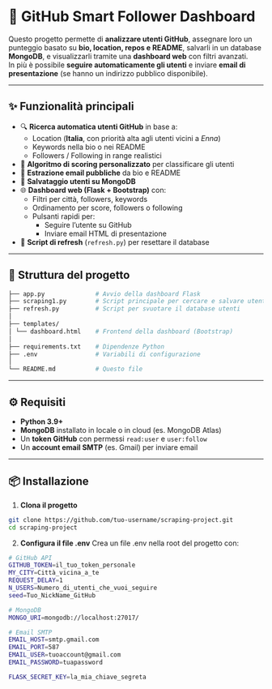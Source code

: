 # 🤖 GitHub Smart Follower Dashboard

Questo progetto permette di **analizzare utenti GitHub**, assegnare loro un punteggio basato su **bio, location, repos e README**, salvarli in un database **MongoDB**, e visualizzarli tramite una **dashboard web** con filtri avanzati.  
In più è possibile **seguire automaticamente gli utenti** e inviare **email di presentazione** (se hanno un indirizzo pubblico disponibile).

---

## ✨ Funzionalità principali
- 🔍 **Ricerca automatica utenti GitHub** in base a:
  - Location (**Italia**, con priorità alta agli utenti vicini a *Enna*)
  - Keywords nella bio o nei README
  - Followers / Following in range realistici
- 🧮 **Algoritmo di scoring personalizzato** per classificare gli utenti
- 📧 **Estrazione email pubbliche** da bio e README
- 💾 **Salvataggio utenti su MongoDB**
- 🌐 **Dashboard web (Flask + Bootstrap)** con:
  - Filtri per città, followers, keywords
  - Ordinamento per score, followers o following
  - Pulsanti rapidi per:
    - Seguire l’utente su GitHub
    - Inviare email HTML di presentazione
- 🔄 **Script di refresh** (`refresh.py`) per resettare il database

---

## 📂 Struttura del progetto
```bash
├── app.py              # Avvio della dashboard Flask
├── scraping1.py        # Script principale per cercare e salvare utenti
├── refresh.py          # Script per svuotare il database utenti
│
├── templates/
│ └── dashboard.html    # Frontend della dashboard (Bootstrap)
│
├── requirements.txt    # Dipendenze Python
├── .env                # Variabili di configurazione
│
└── README.md           # Questo file
```

---

## ⚙️ Requisiti

- **Python 3.9+**
- **MongoDB** installato in locale o in cloud (es. MongoDB Atlas)
- Un **token GitHub** con permessi `read:user` e `user:follow`
- Un **account email SMTP** (es. Gmail) per inviare email

---

## 📦 Installazione

1. **Clona il progetto**
```bash
git clone https://github.com/tuo-username/scraping-project.git
cd scraping-project
```

2. **Configura il file .env**
Crea un file .env nella root del progetto con:

```bash
# GitHub API
GITHUB_TOKEN=il_tuo_token_personale
MY_CITY=Città_vicina_a_te
REQUEST_DELAY=1
N_USERS=Numero_di_utenti_che_vuoi_seguire
seed=Tuo_NickName_GitHub

# MongoDB
MONGO_URI=mongodb://localhost:27017/

# Email SMTP
EMAIL_HOST=smtp.gmail.com
EMAIL_PORT=587
EMAIL_USER=tuoaccount@gmail.com
EMAIL_PASSWORD=tuapassword

FLASK_SECRET_KEY=la_mia_chiave_segreta
```